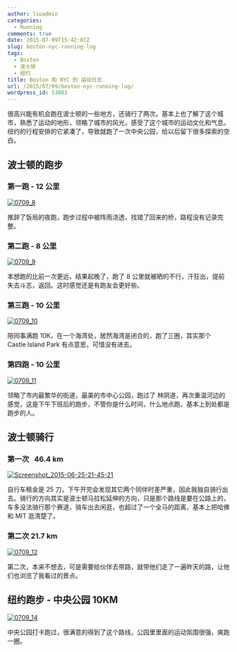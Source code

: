 ```yaml
---
author: liuadmin
categories:
  - Running
comments: true
date: 2015-07-09T15:42:07Z
slug: boston-nyc-running-log
tags:
  - Boston
  - 波士顿
  - 纽约
title: Boston 和 NYC 的 运动日志
url: /2015/07/09/boston-nyc-running-log/
wordpress_id: 53883
---
```


很高兴能有机会跑在波士顿的一些地方，还骑行了两次。基本上也了解了这个城市，熟悉了运动的地形，领略了城市的风光，感受了这个城市的运动文化和气息。纽约的行程安排的它紧凑了，导致就跑了一次中央公园，给以后留下很多探索的空白。

## 波士顿的跑步

### 第一跑 - 12 公里

[![0709_8](http://7bv9gn.com1.z0.glb.clouddn.com/wp-content/uploads/2015/07/0709_8-576x1024.jpg)](http://martinliu.cn/boston-running-log/0709_8/)

推辞了饭局的夜跑，跑步过程中被阵雨浇透，找错了回来的桥，路程没有记录完整。

### 第二跑 - 8 公里

[![0709_9](http://7bv9gn.com1.z0.glb.clouddn.com/wp-content/uploads/2015/07/0709_9-576x1024.jpg)](http://martinliu.cn/boston-running-log/0709_9/)

本想跑的比前一次更远，结果起晚了，跑了 8 公里就被晒的不行，汗狂出，提前失去斗志，返回。这时感觉还是有跑友会更好些。

### 第三跑 - 10 公里

[![0709_10](http://7bv9gn.com1.z0.glb.clouddn.com/wp-content/uploads/2015/07/0709_10-576x1024.jpg)](http://martinliu.cn/boston-running-log/0709_10/)

陪同事满跑 10K，在一个海湾处，居然海湾是闭合的，跑了三圈，其实那个 Castle Island Park 有点意思，可惜没有进去。

### 第四跑 - 10 公里

[![0709_11](http://7bv9gn.com1.z0.glb.clouddn.com/wp-content/uploads/2015/07/0709_11-576x1024.jpg)](http://martinliu.cn/boston-running-log/0709_11/)

领略了市内最繁华的街道，最美的市中心公园，跑过了 林阴道，再次重温河边的感觉，这是下午下班后的跑步，不管你是什么时间，什么地点跑，基本上到处都是跑步的人。

## 波士顿骑行

### 第一次   46.4 km

[![Screenshot_2015-06-25-21-45-21](http://7bv9gn.com1.z0.glb.clouddn.com/wp-content/uploads/2015/07/Screenshot_2015-06-25-21-45-21-576x1024.jpeg)](http://martinliu.cn/boston-running-log/screenshot_2015-06-25-21-45-21/)

自行车租金是 25 刀，下午开完会发现其它两个同伴时差严重，因此我独自骑行出去。骑行的方向其实是波士顿马拉松延伸的方向，只是那个路线是要在公路上的，车多没法骑行那个赛道，骑车出去闲逛，也超过了一个全马的距离，基本上把哈佛和 MIT 逛清楚了。

### 第二次 21.7 km

[![0709_12](http://7bv9gn.com1.z0.glb.clouddn.com/wp-content/uploads/2015/07/0709_12-576x1024.jpg)](http://martinliu.cn/boston-running-log/0709_12/)

第二次，本来不想去，可是需要给伙伴去带路，就带他们走了一遍昨天的路，让他们也浏览了我看过的景点。

## 纽约跑步 - 中央公园 10KM

[![0709_14](http://7bv9gn.com1.z0.glb.clouddn.com/wp-content/uploads/2015/07/0709_14-576x1024.jpg)](http://martinliu.cn/boston-running-log/0709_14/)

中央公园打卡跑过，很满意的得到了这个路线，公园里里面的运动氛围很强，爽跑一圈。
